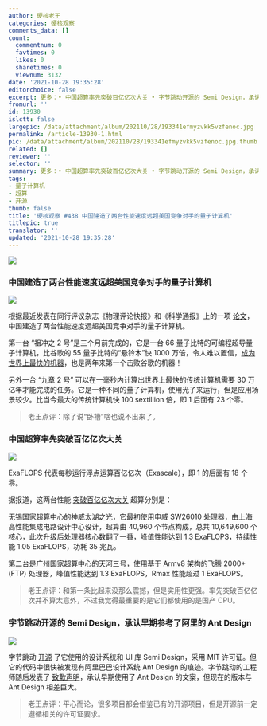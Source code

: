 ```yaml
---
author: 硬核老王
categories: 硬核观察
comments_data: []
count:
  commentnum: 0
  favtimes: 0
  likes: 0
  sharetimes: 0
  viewnum: 3132
date: '2021-10-28 19:35:28'
editorchoice: false
excerpt: 更多：• 中国超算率先突破百亿亿次大关 • 字节跳动开源的 Semi Design，承认早期参考了阿里的 Ant Design
fromurl: ''
id: 13930
islctt: false
largepic: /data/attachment/album/202110/28/193341efmyzvkk5vzfenoc.jpg
permalink: /article-13930-1.html
pic: /data/attachment/album/202110/28/193341efmyzvkk5vzfenoc.jpg.thumb.jpg
related: []
reviewer: ''
selector: ''
summary: 更多：• 中国超算率先突破百亿亿次大关 • 字节跳动开源的 Semi Design，承认早期参考了阿里的 Ant Design
tags:
- 量子计算机
- 超算
- 开源
thumb: false
title: '硬核观察 #438 中国建造了两台性能速度远超美国竞争对手的量子计算机'
titlepic: true
translator: ''
updated: '2021-10-28 19:35:28'
---
```


![](/data/attachment/album/202110/28/193341efmyzvkk5vzfenoc.jpg)


### 中国建造了两台性能速度远超美国竞争对手的量子计算机


![](/data/attachment/album/202110/28/193348kourc6crwp3qop6a.jpg)


根据最近发表在同行评议杂志《物理评论快报》和《科学通报》上的一项 [论文](https://journals.aps.org/prl/abstract/10.1103/PhysRevLett.127.180501)，中国建造了两台性能速度远超美国竞争对手的量子计算机。


第一台 “祖冲之 2 号”是三个月前完成的，它是一台 66 量子比特的可编程超导量子计算机，比谷歌的 55 量子比特的“悬铃木”快 1000 万倍，令人难以置信，[成为世界上最快的机器](https://interestingengineering.com/chinas-new-quantum-computer-has-1-million-times-the-power-of-googles)，也是两年来第一个击败谷歌的机器！


另外一台 “九章 2 号” 可以在一毫秒内计算出世界上最快的传统计算机需要 30 万亿年才能完成的任务。它是一种不同的量子计算机，使用光子来运行，但是应用场景较少。比当今最大的传统计算机快 100 sextillion 倍，即 1 后面有 23 个零。



> 
> 老王点评：除了说“卧槽”啥也说不出来了。
> 
> 
> 


### 中国超算率先突破百亿亿次大关


![](/data/attachment/album/202110/28/193406l55pe8o1e81ej3re.jpg)


ExaFLOPS 代表每秒运行浮点运算百亿亿次（Exascale），即 1 的后面有 18 个零。


据报道，这两台性能 [突破百亿亿次大关](https://www.nextplatform.com/2021/10/26/china-has-already-reached-exascale-on-two-separate-systems/) 超算分别是：


无锡国家超算中心的神威太湖之光，它最初使用申威 SW26010 处理器，由上海高性能集成电路设计中心设计，超算由 40,960 个节点构成，总共 10,649,600 个核心，此次升级后处理器核心数翻了一番，峰值性能达到 1.3 ExaFLOPS，持续性能 1.05 ExaFLOPS，功耗 35 兆瓦。


第二台是广州国家超算中心的天河三号，使用基于 Armv8 架构的飞腾 2000+ (FTP) 处理器，峰值性能达到 1.3 ExaFLOPS，Rmax 性能超过 1 ExaFLOPS。



> 
> 老王点评：和第一条比起来没那么震撼，但是实用性更强。率先突破百亿亿次并不算太意外，不过我觉得最重要的是它们都使用的是国产 CPU。
> 
> 
> 


### 字节跳动开源的 Semi Design，承认早期参考了阿里的 Ant Design


![](/data/attachment/album/202110/28/193422ztisij4l450430jf.jpg)


字节跳动 [开源](https://github.com/DouyinFE/semi-design/blob/main/README-zh_CN.md) 了它使用的设计系统和 UI 库 Semi Design，采用 MIT 许可证。但它的代码中很快被发现有阿里巴巴设计系统 Ant Design 的痕迹。字节跳动的工程师随后发表了 [致歉声明](https://github.com/DouyinFE/semi-design/issues/70)，承认早期使用了 Ant Design 的文案，但现在的版本与 Ant Design 相差巨大。



> 
> 老王点评：平心而论，很多项目都会借鉴已有的开源项目，但是开源前一定遵循相关的许可证要求。
> 
> 
>